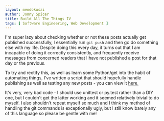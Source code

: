```yaml
---
layout: mendokusai
author: Jonny Spicer
title: Build All The Things IV
tags: [ Software Engineering, Web Development ]
---
```

I'm super lazy about checking whether or not these posts actually get published successfully, I essentially run `git push` and then go do something else with my life. Despite doing this every day, it turns out that I am incapable of doing it correctly consistently, and frequently receive messages from concerned readers that I have not published a post for that day or the previous.

To try and rectify this, as well as learn some Python/get into the habit of automating things, I've written a script that should hopefully handle publishing as well as testing any new posts -
you can view it [here.](https://github.com/jonnyspicer/jonnyspicer.github.io/blob/master/publish.py)

It's very, very bad code - I should use unittest or py.test rather than a DIY one, but I couldn't get the latter working and it seemed relatively trivial to do myself. I also shouldn't repeat myself so much and I think my method of handling the git commands is exceptionally ugly, but I still know barely any of this language so please be gentle with me!
